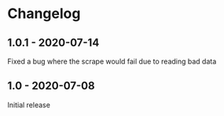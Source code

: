 # Changelog

## 1.0.1 - 2020-07-14
Fixed a bug where the scrape would fail due to reading bad data

## 1.0 - 2020-07-08
Initial release
